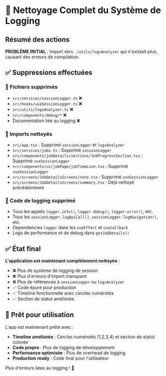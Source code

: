 # 🧹 Nettoyage Complet du Système de Logging

## Résumé des actions

**PROBLÈME INITIAL** : Import vers `./utils/logsAnalyzer` qui n'existait plus, causant des erreurs de compilation.

## ✅ Suppressions effectuées

### 📁 Fichiers supprimés
- `src/services/sessionLogger.ts` ❌
- `src/hooks/useSessionLogger.ts` ❌  
- `src/utils/logsAnalyzer.ts` ❌
- `src/components/debug/*` ❌
- Documentation liée au logging ❌

### 🔧 Imports nettoyés
- `src/app.tsx` : Supprimé `sessionLogger` et `logsAnalyzer`
- `src/services/jobs.ts` : Supprimé `sessionLogger`
- `src/components/jobDetails/sections/JobProgressSection.tsx` : Supprimé `useSessionLogger`
- `src/components/ui/jobPage/jobTimeLine.tsx` : Supprimé `useSessionLogger`
- `src/screens/JobDetailsScreens/note.tsx` : Supprimé `useSessionLogger`
- `src/screens/JobDetailsScreens/summary.tsx` : Déjà nettoyé précédemment

### 🚨 Code de logging supprimé
- Tous les appels `logger.info()`, `logger.debug()`, `logger.error()`, etc.
- Tous les `sessionLogger.logApiCall()`, `sessionLogger.logNavigation()`, etc.
- Dependencies `logger` dans les `useEffect` et `useCallback`
- Logs de performance et de debug dans `getJobDetails()`

## ✅ État final

**L'application est maintenant complètement nettoyée** :
- ❌ Plus de système de logging de session
- ❌ Plus d'erreurs d'import manquant
- ❌ Plus de références à `sessionLogger` ou `logsAnalyzer`
- ✅ Code épuré pour production
- ✅ Timeline fonctionnelle avec cercles numérotés
- ✅ Section de statut améliorée

## 🎯 Prêt pour utilisation

L'app est maintenant prête avec :
- **Timeline améliorée** : Cercles numérotés (1,2,3,4) et section de statut colorée
- **Code propre** : Plus de logging de développement  
- **Performance optimisée** : Plus de overhead de logging
- **Production ready** : Code final pour l'utilisateur

Plus d'erreurs liées au logging ! 🎉
